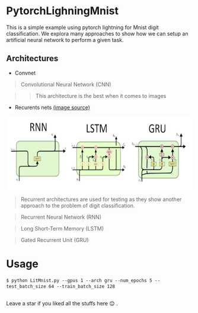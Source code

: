 # PytorchLighningMnist
This is a simple example using pytorch lightning for Mnist digit classification. 
We explora many approaches to show how we can setup an artificial neural network to perform a given task.


## Architectures 
* Convnet
> Convolutional Neural Network (CNN)

>> This architecture is the best when it comes to images

* Recurents nets [(image source)](https://www.google.com/search?q=gru+unit&tbm=isch&ved=2ahUKEwjWsea1_MDtAhUT_IUKHUHhDcUQ2-cCegQIABAA&oq=gru+unit&gs_lcp=CgNpbWcQAzIECAAQEzIECAAQEzIECAAQEzIECAAQEzIICAAQBxAeEBMyCAgAEAcQHhATMggIABAHEB4QEzIICAAQBxAeEBMyCAgAEAcQHhATMggIABAFEB4QEzoECAAQQzoCCABQ_5QEWNScBGDyowRoAHAAeACAAcYDiAHRB5IBBzItMi4wLjGYAQCgAQGqAQtnd3Mtd2l6LWltZ8ABAQ&sclient=img&ei=pszQX9bGJpP4lwTBwreoDA&bih=806&biw=1536#imgrc=Gph1AoqM828XeM&imgdii=AIwsjHONVVYL2M)
<img src='./imgs/recurrents_units.png' height=200 />

> Recurrent architectures are used for testing as they show another approach to the problem of digit classification.

> Recurrent Neural Network (RNN)

> Long Short-Term Memory (LSTM)

> Gated Recurrent Unit (GRU)

# Usage 

```
$ python LitMnist.py --gpus 1 --arch gru --num_epochs 5 --test_batch_size 64 --train_batch_size 128   
   
```


Leave a star if you liked all the stuffs here :relieved: .
